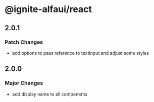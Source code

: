 # @ignite-alfaui/react

## 2.0.1

### Patch Changes

- add options to pass reference to textInput and adjust some styles

## 2.0.0

### Major Changes

- add display name to all components
